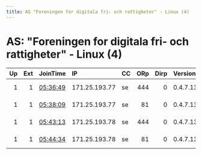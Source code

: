 ```yaml
---
title: AS "Foreningen for digitala fri- och rattigheter" - Linux (4)
---
```


# AS: "Foreningen for digitala fri- och rattigheter" - Linux (4)

|   Up |   Ext | JoinTime                                                                                              | IP            | CC   |   ORp |   Dirp | Version   | Contact                  | Nickname   |   eFamMembers |
|-----:|------:|:------------------------------------------------------------------------------------------------------|:--------------|:-----|------:|-------:|:----------|:-------------------------|:-----------|--------------:|
|    1 |     1 | [05:36:49](https://nusenu.github.io/OrNetStats/w/relay/BE520F7DE66EE43754B4E3C72E7031D591FF0257.html) | 171.25.193.77 | se   |   444 |      0 | 0.4.7.13  | DFRI url:https://dfri.se | DFRI29     |            20 |
|    1 |     1 | [05:38:09](https://nusenu.github.io/OrNetStats/w/relay/55C7E10033F0E2E5F1D2838530CFB9B04D4F3B15.html) | 171.25.193.77 | se   |    81 |      0 | 0.4.7.13  | DFRI url:https://dfri.se | DFRI30     |            20 |
|    1 |     1 | [05:43:13](https://nusenu.github.io/OrNetStats/w/relay/01F648AFD7FCC68E7917F42CF3533CC5D3A93DF1.html) | 171.25.193.78 | se   |   444 |      0 | 0.4.7.13  | DFRI url:https://dfri.se | DFRI27     |            20 |
|    1 |     1 | [05:44:34](https://nusenu.github.io/OrNetStats/w/relay/C1323A97DFCC9E4FB908D3198C2ADCFEBA4F5A6A.html) | 171.25.193.78 | se   |    81 |      0 | 0.4.7.13  | DFRI url:https://dfri.se | DFRI28     |            20 |
